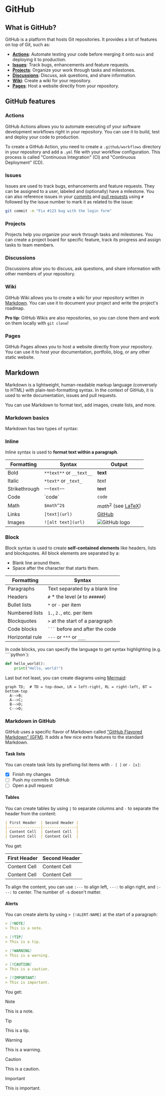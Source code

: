 # GitHub

## What is GitHub?

GitHub is a platform that hosts Git repositories. It provides a lot of features on top of Git, such as:

- [**Actions**](#actions): Automate testing your code before merging it onto `main` and deploying it to production.
- [**Issues**](#issues): Track bugs, enhancements and feature requests.
- [**Projects**](#projects): Organize your work through tasks and milestones.
- [**Discussions**](#discussions): Discuss, ask questions, and share information.
- [**Wiki**](#wiki): Create a wiki for your repository.
- [**Pages**](#pages): Host a website directly from your repository.

## GitHub features

### Actions

GitHub Actions allows you to automate executing of your software development workflows right in your repository. You can use it to build, test and deploy your code to production.

To create a GitHub Action, you need to create a `.github/workflows` directory in your repository and add a `.yml` file with your workflow configuration. This process is called "Continuous Integration" (CI) and "Continuous Deployment" (CD).

### Issues

Issues are used to track bugs, enhancements and feature requests. They can be assigned to a user, labeled and (optionally) have a milestone. You can also reference issues in your [commits](./intro-to-git.md#staging-and-committing) and [pull requests](./intro-to-git.md#pull-requests) using `#` followed by the issue number to mark it as related to the issue:

```sh
git commit -m "Fix #123 bug with the login form"
```

### Projects

Projects help you organize your work through tasks and milestones. You can create a project board for specific feature, track its progress and assign tasks to team members.

### Discussions

Discussions allow you to discuss, ask questions, and share information with other members of your repository.

### Wiki

GitHub Wiki allows you to create a wiki for your repository written in [Markdown](#markdown). You can use it to document your project and write the project's roadmap.

**Pro tip**: GitHub Wikis are also repositories, so you can clone them and work on them locally with `git clone`!

### Pages

GitHub Pages allows you to host a website directly from your repository. You can use it to host your documentation, portfolio, blog, or any other static website.

## Markdown

Markdown is a lightweight, human-readable markup language (conversely to HTML) with plain-text-formatting syntax. In the context of GitHub, it is used to write documentation, issues and pull requests.

You can use Markdown to format text, add images, create lists, and more.

### Markdown basics

Markdown has two types of syntax:

### Inline

Inline syntax is used to **format text within a paragraph**.

| Formatting     | Syntax                          | Output                                      |
|----------------|---------------------------------|---------------------------------------------|
| Bold           | `**text**` or `__text__`        | **text**                                    |
| Italic         | `*text*` or `_text_`            | *text*                                      |
| Strikethrough  | `~~text~~`                      | ~~text~~                                    |
| Code           | \`code\`                        | `code`                                      |
| Math           | `$math^2$`                      | $math^2$ (see [LaTeX](https://en.wikibooks.org/wiki/LaTeX/Mathematics)) |
| Links          | `[text](url)`                   | [GitHub](https://github.com)                |
| Images         | `![alt text](url)`              | ![GitHub logo](https://github.githubassets.com/images/modules/logos_page/GitHub-Mark.png) |

### Block

Block syntax is used to create **self-contained elements** like headers, lists and blockquotes. All block elements are separated by a:

- Blank line around them.
- Space after the character that starts them.

| Formatting      | Syntax                            |
|-----------------|-----------------------------------|
| Paragraphs      | Text separated by a blank line    |
| Headers         | `#` * the level (`#` to `######`) |
| Bullet lists    | `*` or `-` per item               |
| Numbered lists  | `1.`, `2.`, etc. per item         |
| Blockquotes     | `>` at the start of a paragraph   |
| Code blocks     | ` ``` ` before and after the code |
| Horizontal rule | `---` or `***` or `___`           |

In code blocks, you can specify the language to get syntax highlighting (e.g. ````python`):

```python
def hello_world():
    print("Hello, world!")
```

Last but not least, you can create diagrams using [Mermaid](https://docs.github.com/en/get-started/writing-on-github/working-with-advanced-formatting/creating-diagrams#creating-mermaid-diagrams):

```mermaid
graph TD;  # TD = top-down, LR = left-right, RL = right-left, BT = bottom-top
  A-->B;
  A-->C;
  B-->D;
  C-->D;
```

### Markdown in GitHub

GitHub uses a specific flavor of Markdown called ["GitHub Flavored Markdown" (GFM)](https://github.github.com/gfm/). It adds a few nice extra features to the standard Markdown.

#### Task lists

You can create task lists by prefixing list items with `- [ ]` or `- [x]`:

- [x] Finish my changes
- [ ] Push my commits to GitHub
- [ ] Open a pull request

#### Tables

You can create tables by using `|` to separate columns and `-` to separate the header from the content:

```markdown
| First Header  | Second Header |
|---------------|---------------|
| Content Cell  | Content Cell  |
| Content Cell  | Content Cell  |
```

You get:

| First Header  | Second Header |
|---------------|---------------|
| Content Cell  | Content Cell  |
| Content Cell  | Content Cell  |

To align the content, you can use `:---` to align left, `---:` to align right, and `:---:` to center. The number of `-`s doesn't matter.

#### Alerts

You can create alerts by using `> [!ALERT-NAME]` at the start of a paragraph:

```markdown
> [!NOTE]
> This is a note.

> [!TIP]
> This is a tip.

> [!WARNING]
> This is a warning.

> [!CAUTION]
> This is a caution.

> [!IMPORTANT]
> This is important.
```

You get:

<!-- markdownlint-disable MD028 -->

> [!NOTE]
> This is a note.

> [!TIP]
> This is a tip.

> [!WARNING]
> This is a warning.

> [!CAUTION]
> This is a caution.

> [!IMPORTANT]
> This is important.

<!-- markdownlint-enable MD028 -->
